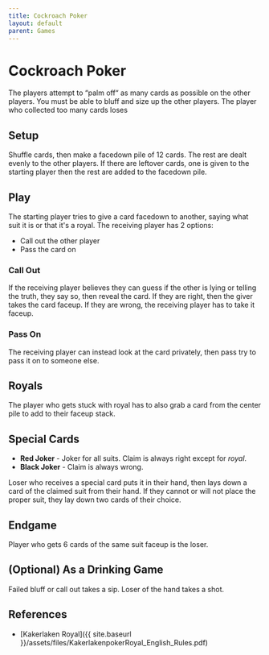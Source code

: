 ```yaml
---
title: Cockroach Poker
layout: default
parent: Games
---
```

# Cockroach Poker

The players attempt to “palm off“ as many cards as possible on the other players. You must be able to bluff and size up the other players. The player who collected too many cards loses

## Setup

Shuffle cards, then make a facedown pile of 12 cards. The rest are dealt evenly to the other players. If there are leftover cards, one is given to the starting player then the rest are added to the facedown pile.

## Play

The starting player tries to give a card facedown to another, saying what suit it is or that it's a royal. The receiving player has 2 options:

- Call out the other player
- Pass the card on

### Call Out

If the receiving player believes they can guess if the other is lying or telling the truth, they say so, then reveal the card. If they are right, then the giver takes the card faceup. If they are wrong, the receiving player has to take it faceup.

### Pass On

The receiving player can instead look at the card privately, then pass try to pass it on to someone else.

## Royals

The player who gets stuck with royal has to also grab a card from the center pile to add to their faceup stack.

## Special Cards

- **Red Joker** - Joker for all suits. Claim is always right except for *royal*.
- **Black Joker** - Claim is always wrong.

Loser who receives a special card puts it in their hand, then lays down a card of the claimed suit from their hand. If they cannot or will not place the proper suit, they lay down two cards of their choice.

## Endgame

Player who gets 6 cards of the same suit faceup is the loser.

## (Optional) As a Drinking Game

Failed bluff or call out takes a sip. Loser of the hand takes a shot.

## References
- [Kakerlaken Royal]({{ site.baseurl }}/assets/files/KakerlakenpokerRoyal_English_Rules.pdf)